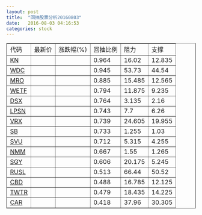 ```yaml
---
layout: post
title:  "回抽股票分析20160803"
date:   2016-08-03 04:16:53
categories: stock
---
```

<script type="text/javascript">
var stockList = []
stockList.push('gb_kn');
stockList.push('gb_wdc');
stockList.push('gb_mro');
stockList.push('gb_wetf');
stockList.push('gb_dsx');
stockList.push('gb_lpsn');
stockList.push('gb_vrx');
stockList.push('gb_sb');
stockList.push('gb_svu');
stockList.push('gb_nmm');
stockList.push('gb_sgy');
stockList.push('gb_rusl');
stockList.push('gb_cbd');
stockList.push('gb_twtr');
stockList.push('gb_car');
</script>
<table border="1">
 <tr>
 <td>代码</td>
 <td>最新价</td>
 <td>涨跌幅(%)</td>
 <td>回抽比例</td>
 <td>阻力</td>
 <td>支撑</td>
</tr>
  <tr id="kn">
  <td><a href="http://stock.finance.sina.com.cn/usstock/quotes/KN.html" target="_blank">KN</a></td><td></td><td></td><td>0.964</td><td>16.02</td><td>12.835</td></tr>
  <tr id="wdc">
  <td><a href="http://stock.finance.sina.com.cn/usstock/quotes/WDC.html" target="_blank">WDC</a></td><td></td><td></td><td>0.945</td><td>53.73</td><td>44.54</td></tr>
  <tr id="mro">
  <td><a href="http://stock.finance.sina.com.cn/usstock/quotes/MRO.html" target="_blank">MRO</a></td><td></td><td></td><td>0.885</td><td>15.485</td><td>12.565</td></tr>
  <tr id="wetf">
  <td><a href="http://stock.finance.sina.com.cn/usstock/quotes/WETF.html" target="_blank">WETF</a></td><td></td><td></td><td>0.794</td><td>11.875</td><td>9.235</td></tr>
  <tr id="dsx">
  <td><a href="http://stock.finance.sina.com.cn/usstock/quotes/DSX.html" target="_blank">DSX</a></td><td></td><td></td><td>0.764</td><td>3.135</td><td>2.16</td></tr>
  <tr id="lpsn">
  <td><a href="http://stock.finance.sina.com.cn/usstock/quotes/LPSN.html" target="_blank">LPSN</a></td><td></td><td></td><td>0.743</td><td>7.7</td><td>6.26</td></tr>
  <tr id="vrx">
  <td><a href="http://stock.finance.sina.com.cn/usstock/quotes/VRX.html" target="_blank">VRX</a></td><td></td><td></td><td>0.739</td><td>24.605</td><td>19.955</td></tr>
  <tr id="sb">
  <td><a href="http://stock.finance.sina.com.cn/usstock/quotes/SB.html" target="_blank">SB</a></td><td></td><td></td><td>0.733</td><td>1.255</td><td>1.03</td></tr>
  <tr id="svu">
  <td><a href="http://stock.finance.sina.com.cn/usstock/quotes/SVU.html" target="_blank">SVU</a></td><td></td><td></td><td>0.712</td><td>5.315</td><td>4.255</td></tr>
  <tr id="nmm">
  <td><a href="http://stock.finance.sina.com.cn/usstock/quotes/NMM.html" target="_blank">NMM</a></td><td></td><td></td><td>0.667</td><td>1.55</td><td>1.265</td></tr>
  <tr id="sgy">
  <td><a href="http://stock.finance.sina.com.cn/usstock/quotes/SGY.html" target="_blank">SGY</a></td><td></td><td></td><td>0.606</td><td>20.175</td><td>5.245</td></tr>
  <tr id="rusl">
  <td><a href="http://stock.finance.sina.com.cn/usstock/quotes/RUSL.html" target="_blank">RUSL</a></td><td></td><td></td><td>0.513</td><td>66.44</td><td>50.52</td></tr>
  <tr id="cbd">
  <td><a href="http://stock.finance.sina.com.cn/usstock/quotes/CBD.html" target="_blank">CBD</a></td><td></td><td></td><td>0.488</td><td>16.785</td><td>12.125</td></tr>
  <tr id="twtr">
  <td><a href="http://stock.finance.sina.com.cn/usstock/quotes/TWTR.html" target="_blank">TWTR</a></td><td></td><td></td><td>0.479</td><td>18.435</td><td>14.225</td></tr>
  <tr id="car">
  <td><a href="http://stock.finance.sina.com.cn/usstock/quotes/CAR.html" target="_blank">CAR</a></td><td></td><td></td><td>0.418</td><td>37.96</td><td>30.305</td></tr>
</table>
